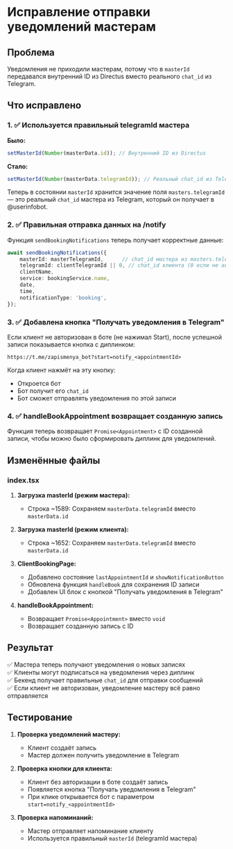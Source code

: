 # Исправление отправки уведомлений мастерам

## Проблема
Уведомления не приходили мастерам, потому что в `masterId` передавался внутренний ID из Directus вместо реального `chat_id` из Telegram.

## Что исправлено

### 1. ✅ Используется правильный telegramId мастера

**Было:**
```typescript
setMasterId(Number(masterData.id)); // Внутренний ID из Directus
```

**Стало:**
```typescript
setMasterId(Number(masterData.telegramId)); // Реальный chat_id из Telegram
```

Теперь в состоянии `masterId` хранится значение поля `masters.telegramId` — это реальный `chat_id` мастера из Telegram, который он получает в @userinfobot.

### 2. ✅ Правильная отправка данных на /notify

Функция `sendBookingNotifications` теперь получает корректные данные:

```typescript
await sendBookingNotifications({
    masterId: masterTelegramId,      // chat_id мастера из masters.telegramId
    telegramId: clientTelegramId || 0, // chat_id клиента (0 если не авторизован)
    clientName,
    service: bookingService.name,
    date,
    time,
    notificationType: 'booking',
});
```

### 3. ✅ Добавлена кнопка "Получать уведомления в Telegram"

Если клиент не авторизован в боте (не нажимал Start), после успешной записи показывается кнопка с диплинком:

```
https://t.me/zapismenya_bot?start=notify_<appointmentId>
```

Когда клиент нажмёт на эту кнопку:
- Откроется бот
- Бот получит его `chat_id`
- Бот сможет отправлять уведомления по этой записи

### 4. ✅ handleBookAppointment возвращает созданную запись

Функция теперь возвращает `Promise<Appointment>` с ID созданной записи, чтобы можно было сформировать диплинк для уведомлений.

## Изменённые файлы

### index.tsx

1. **Загрузка masterId (режим мастера):**
   - Строка ~1589: Сохраняем `masterData.telegramId` вместо `masterData.id`

2. **Загрузка masterId (режим клиента):**
   - Строка ~1652: Сохраняем `masterData.telegramId` вместо `masterData.id`

3. **ClientBookingPage:**
   - Добавлено состояние `lastAppointmentId` и `showNotificationButton`
   - Обновлена функция `handleBook` для сохранения ID записи
   - Добавлен UI блок с кнопкой "Получать уведомления в Telegram"

4. **handleBookAppointment:**
   - Возвращает `Promise<Appointment>` вместо `void`
   - Возвращает созданную запись с ID

## Результат

✅ Мастера теперь получают уведомления о новых записях  
✅ Клиенты могут подписаться на уведомления через диплинк  
✅ Бекенд получает правильные `chat_id` для отправки сообщений  
✅ Если клиент не авторизован, уведомление мастеру всё равно отправляется

## Тестирование

1. **Проверка уведомлений мастеру:**
   - Клиент создаёт запись
   - Мастер должен получить уведомление в Telegram

2. **Проверка кнопки для клиента:**
   - Клиент без авторизации в боте создаёт запись
   - Появляется кнопка "Получать уведомления в Telegram"
   - При клике открывается бот с параметром `start=notify_<appointmentId>`

3. **Проверка напоминаний:**
   - Мастер отправляет напоминание клиенту
   - Используется правильный `masterId` (telegramId мастера)
